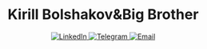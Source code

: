 <h1 align="center">
  Kirill Bolshakov&Big Brother
</h1>

<p align="center">
  <a href="https://www.linkedin.com/in/kirill-bolshakov-big-brother/">
    <img alt="LinkedIn" title="LinkedIn" src="https://img.shields.io/badge/LinkedIn-0077B5?style=for-the-badge&logo=linkedin&logoColor=white"/>
  </a>
  <a href="https://t.me/BolshakoffKA">
    <img alt="Telegram" title="Telegram" src="https://img.shields.io/badge/Telegram-2CA5E0?style=for-the-badge&logo=telegram&logoColor=white"/>
  </a>
  <a href="mailto:bolshakovka.work@gmail.com">
    <img alt="Email" title="Email" src="https://img.shields.io/badge/Email-D14836?style=for-the-badge&logo=gmail&logoColor=white"/>
  </a>
</p>
